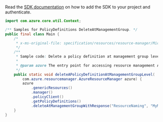 Read the [SDK documentation](https://github.com/Azure/azure-sdk-for-java/blob/azure-resourcemanager_2.12.0/sdk/resourcemanager/azure-resourcemanager/README.md) on how to add the SDK to your project and authenticate.

```java
import com.azure.core.util.Context;

/** Samples for PolicyDefinitions DeleteAtManagementGroup. */
public final class Main {
    /*
     * x-ms-original-file: specification/resources/resource-manager/Microsoft.Authorization/stable/2021-06-01/examples/deletePolicyDefinitionAtManagementGroup.json
     */
    /**
     * Sample code: Delete a policy definition at management group level.
     *
     * @param azure The entry point for accessing resource management APIs in Azure.
     */
    public static void deleteAPolicyDefinitionAtManagementGroupLevel(
        com.azure.resourcemanager.AzureResourceManager azure) {
        azure
            .genericResources()
            .manager()
            .policyClient()
            .getPolicyDefinitions()
            .deleteAtManagementGroupWithResponse("ResourceNaming", "MyManagementGroup", Context.NONE);
    }
}
```
